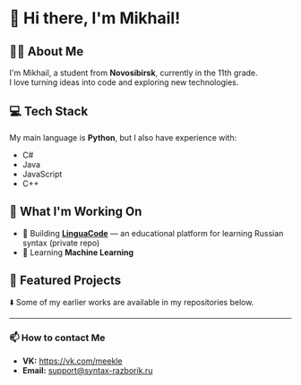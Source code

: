# 👋 Hi there, I'm Mikhail!

## 🧑‍💻 About Me
I'm Mikhail, a student from **Novosibirsk**, currently in the 11th grade.  
I love turning ideas into code and exploring new technologies.

## 💻 Tech Stack
My main language is **Python**, but I also have experience with:
- C#
- Java
- JavaScript
- C++

## 🚀 What I'm Working On
- 🔭 Building **[LinguaCode](https://syntax-razborik.ru/)** — an educational platform for learning Russian syntax (private repo)
- 🌱 Learning **Machine Learning** 

## 📂 Featured Projects
⬇️ Some of my earlier works are available in my repositories below.  

---

### 📫 How to contact Me
- **VK:** https://vk.com/meekle
- **Email:** support@syntax-razborik.ru


